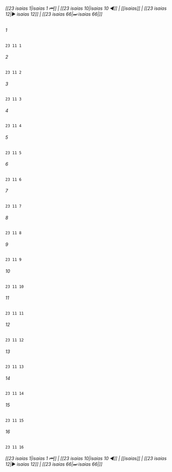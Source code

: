 
###### [[23 isaías 1|isaías 1 ⏮]] | [[23 isaías 10|isaías 10 ◀]] | [[isaías]] | [[23 isaías 12|▶ isaías 12]] | [[23 isaías 66|⏭ isaías 66|]]

###### 1
``` verse
23 11 1 
```
###### 2
``` verse
23 11 2 
```
###### 3
``` verse
23 11 3 
```
###### 4
``` verse
23 11 4 
```
###### 5
``` verse
23 11 5 
```
###### 6
``` verse
23 11 6 
```
###### 7
``` verse
23 11 7 
```
###### 8
``` verse
23 11 8 
```
###### 9
``` verse
23 11 9 
```
###### 10
``` verse
23 11 10 
```
###### 11
``` verse
23 11 11 
```
###### 12
``` verse
23 11 12 
```
###### 13
``` verse
23 11 13 
```
###### 14
``` verse
23 11 14 
```
###### 15
``` verse
23 11 15 
```
###### 16
``` verse
23 11 16 
```

###### [[23 isaías 1|isaías 1 ⏮]] | [[23 isaías 10|isaías 10 ◀]] | [[isaías]] | [[23 isaías 12|▶ isaías 12]] | [[23 isaías 66|⏭ isaías 66|]]


